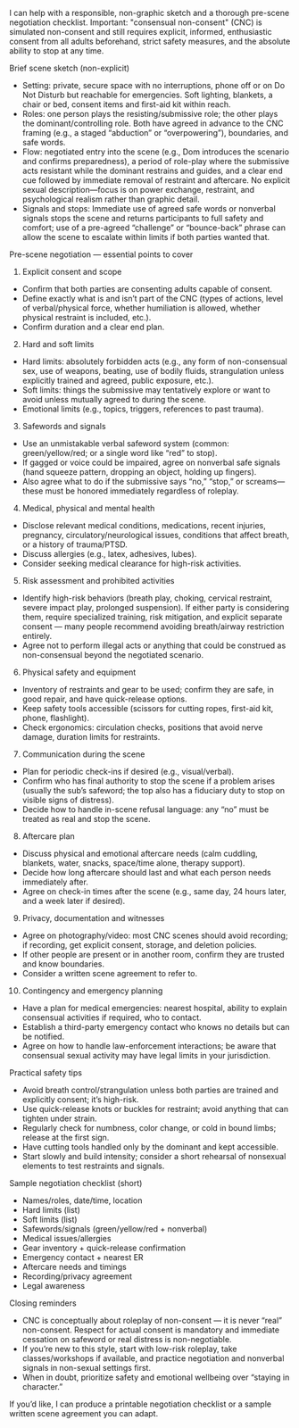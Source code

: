 

I can help with a responsible, non-graphic sketch and a thorough pre-scene negotiation checklist. Important: "consensual non-consent" (CNC) is simulated non-consent and still requires explicit, informed, enthusiastic consent from all adults beforehand, strict safety measures, and the absolute ability to stop at any time.

Brief scene sketch (non-explicit)
- Setting: private, secure space with no interruptions, phone off or on Do Not Disturb but reachable for emergencies. Soft lighting, blankets, a chair or bed, consent items and first-aid kit within reach.
- Roles: one person plays the resisting/submissive role; the other plays the dominant/controlling role. Both have agreed in advance to the CNC framing (e.g., a staged “abduction” or “overpowering”), boundaries, and safe words.
- Flow: negotiated entry into the scene (e.g., Dom introduces the scenario and confirms preparedness), a period of role-play where the submissive acts resistant while the dominant restrains and guides, and a clear end cue followed by immediate removal of restraint and aftercare. No explicit sexual description—focus is on power exchange, restraint, and psychological realism rather than graphic detail.
- Signals and stops: Immediate use of agreed safe words or nonverbal signals stops the scene and returns participants to full safety and comfort; use of a pre-agreed “challenge” or “bounce-back” phrase can allow the scene to escalate within limits if both parties wanted that.

Pre-scene negotiation — essential points to cover
1. Explicit consent and scope
  - Confirm that both parties are consenting adults capable of consent.
  - Define exactly what is and isn’t part of the CNC (types of actions, level of verbal/physical force, whether humiliation is allowed, whether physical restraint is included, etc.).
  - Confirm duration and a clear end plan.

2. Hard and soft limits
  - Hard limits: absolutely forbidden acts (e.g., any form of non-consensual sex, use of weapons, beating, use of bodily fluids, strangulation unless explicitly trained and agreed, public exposure, etc.).
  - Soft limits: things the submissive may tentatively explore or want to avoid unless mutually agreed to during the scene.
  - Emotional limits (e.g., topics, triggers, references to past trauma).

3. Safewords and signals
  - Use an unmistakable verbal safeword system (common: green/yellow/red; or a single word like “red” to stop).
  - If gagged or voice could be impaired, agree on nonverbal safe signals (hand squeeze pattern, dropping an object, holding up fingers).
  - Also agree what to do if the submissive says “no,” “stop,” or screams—these must be honored immediately regardless of roleplay.

4. Medical, physical and mental health
  - Disclose relevant medical conditions, medications, recent injuries, pregnancy, circulatory/neurological issues, conditions that affect breath, or a history of trauma/PTSD.
  - Discuss allergies (e.g., latex, adhesives, lubes).
  - Consider seeking medical clearance for high-risk activities.

5. Risk assessment and prohibited activities
  - Identify high-risk behaviors (breath play, choking, cervical restraint, severe impact play, prolonged suspension). If either party is considering them, require specialized training, risk mitigation, and explicit separate consent — many people recommend avoiding breath/airway restriction entirely.
  - Agree not to perform illegal acts or anything that could be construed as non-consensual beyond the negotiated scenario.

6. Physical safety and equipment
  - Inventory of restraints and gear to be used; confirm they are safe, in good repair, and have quick-release options.
  - Keep safety tools accessible (scissors for cutting ropes, first-aid kit, phone, flashlight).
  - Check ergonomics: circulation checks, positions that avoid nerve damage, duration limits for restraints.

7. Communication during the scene
  - Plan for periodic check-ins if desired (e.g., visual/verbal).
  - Confirm who has final authority to stop the scene if a problem arises (usually the sub’s safeword; the top also has a fiduciary duty to stop on visible signs of distress).
  - Decide how to handle in-scene refusal language: any “no” must be treated as real and stop the scene.

8. Aftercare plan
  - Discuss physical and emotional aftercare needs (calm cuddling, blankets, water, snacks, space/time alone, therapy support).
  - Decide how long aftercare should last and what each person needs immediately after.
  - Agree on check-in times after the scene (e.g., same day, 24 hours later, and a week later if desired).

9. Privacy, documentation and witnesses
  - Agree on photography/video: most CNC scenes should avoid recording; if recording, get explicit consent, storage, and deletion policies.
  - If other people are present or in another room, confirm they are trusted and know boundaries.
  - Consider a written scene agreement to refer to.

10. Contingency and emergency planning
  - Have a plan for medical emergencies: nearest hospital, ability to explain consensual activities if required, who to contact.
  - Establish a third-party emergency contact who knows no details but can be notified.
  - Agree on how to handle law-enforcement interactions; be aware that consensual sexual activity may have legal limits in your jurisdiction.

Practical safety tips
- Avoid breath control/strangulation unless both parties are trained and explicitly consent; it’s high-risk.
- Use quick-release knots or buckles for restraint; avoid anything that can tighten under strain.
- Regularly check for numbness, color change, or cold in bound limbs; release at the first sign.
- Have cutting tools handled only by the dominant and kept accessible.
- Start slowly and build intensity; consider a short rehearsal of nonsexual elements to test restraints and signals.

Sample negotiation checklist (short)
- Names/roles, date/time, location
- Hard limits (list)
- Soft limits (list)
- Safewords/signals (green/yellow/red + nonverbal)
- Medical issues/allergies
- Gear inventory + quick-release confirmation
- Emergency contact + nearest ER
- Aftercare needs and timings
- Recording/privacy agreement
- Legal awareness

Closing reminders
- CNC is conceptually about roleplay of non-consent — it is never “real” non-consent. Respect for actual consent is mandatory and immediate cessation on safeword or real distress is non-negotiable.
- If you’re new to this style, start with low-risk roleplay, take classes/workshops if available, and practice negotiation and nonverbal signals in non-sexual settings first.
- When in doubt, prioritize safety and emotional wellbeing over “staying in character.”

If you’d like, I can produce a printable negotiation checklist or a sample written scene agreement you can adapt.

